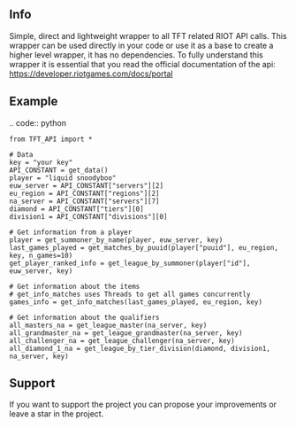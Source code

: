Info
---------------------------
Simple, direct and lightweight wrapper to all TFT related RIOT API calls.
This wrapper can be used directly in your code or use it as a base to create a higher level wrapper, it has no dependencies.
To fully understand this wrapper it is essential that you read the official documentation of the api: https://developer.riotgames.com/docs/portal


Example
---------------------------

.. code:: python

    from TFT_API import *

    # Data
    key = "your key"
    API_CONSTANT = get_data()
    player = "liquid snoodyboo"
    euw_server = API_CONSTANT["servers"][2]
    eu_region = API_CONSTANT["regions"][2]
    na_server = API_CONSTANT["servers"][7]
    diamond = API_CONSTANT["tiers"][0]
    division1 = API_CONSTANT["divisions"][0]

    # Get information from a player
    player = get_summoner_by_name(player, euw_server, key)
    last_games_played = get_matches_by_puuid(player["puuid"], eu_region, key, n_games=10)
    get_player_ranked_info = get_league_by_summoner(player["id"], euw_server, key)

    # Get information about the items
    # get_info_matches uses Threads to get all games concurrently
    games_info = get_info_matches(last_games_played, eu_region, key)

    # Get information about the qualifiers
    all_masters_na = get_league_master(na_server, key)
    all_grandmaster_na = get_league_grandmaster(na_server, key)
    all_challenger_na = get_league_challenger(na_server, key)
    all_diamond_1_na = get_league_by_tier_division(diamond, division1, na_server, key)


Support
---------------------------
If you want to support the project you can propose your improvements or leave a star in the project.
